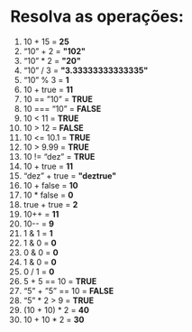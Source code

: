 # Resolva as operações:

1. 10 + 15 = **25**
2. “10” + 2 = **"102"**
3. “10” * 2 = **"20"**
4. “10” / 3 = **"3.33333333333335"**
5.  “10” % 3 = **1**
6. 10 + true = **11**
7. 10 == ”10” = **TRUE**
8.  10 === “10” = **FALSE**
9.  10 < 11 = **TRUE**
10.  10 > 12 = **FALSE**
11. 10 <= 10.1 = **TRUE**
12.  10 > 9.99 = **TRUE**
13. 10 != “dez” = **TRUE**
14. 10 + true = **11**
15. “dez” + true = **"deztrue"**
16. 10 + false = **10**
17. 10 * false = **0**
18. true + true = **2**
19. 10++ = **11**
20. 10-- = **9**
21. 1 & 1 = **1**
22. 1 & 0 = **0**
23. 0 & 0 = **0**
24. 1 & 0 = **0**
25. 0 / 1 = **0**
26. 5 + 5 == 10 = **TRUE**
27. “5” + ”5” == 10 = **FALSE**
28. “5” * 2 > 9 = **TRUE**
29. (10 + 10) * 2 = **40**
30. 10 + 10 * 2 = **30**
